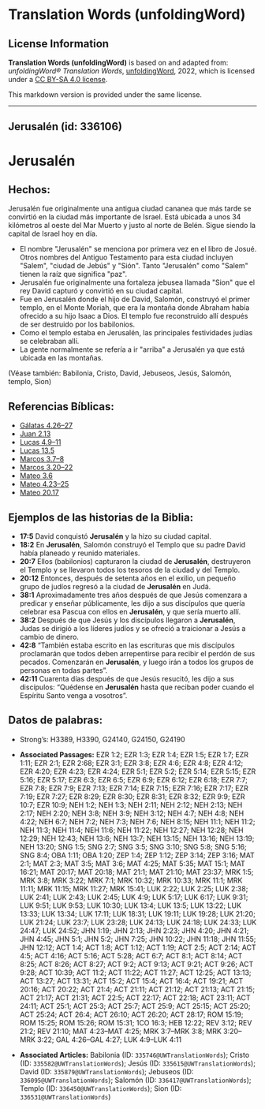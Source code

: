 # Translation Words (unfoldingWord)

## License Information

**Translation Words (unfoldingWord)** is based on and adapted from: _unfoldingWord® Translation Words_, [unfoldingWord](https://unfoldingword.org/utw), 2022, which is licensed under a [CC BY-SA 4.0 license](https://creativecommons.org/licenses/by-sa/4.0/legalcode.en).

This markdown version is provided under the same license.



--------------------------------

## Jerusalén (id: 336106)

Jerusalén
=========

Hechos:
-------

Jerusalén fue originalmente una antigua ciudad cananea que más tarde se convirtió en la ciudad más importante de Israel. Está ubicada a unos 34 kilómetros al oeste del Mar Muerto y justo al norte de Belén. Sigue siendo la capital de Israel hoy en día.

* El nombre "Jerusalén" se menciona por primera vez en el libro de Josué. Otros nombres del Antiguo Testamento para esta ciudad incluyen "Salem", "ciudad de Jebús" y "Sión". Tanto "Jerusalén" como "Salem" tienen la raíz que significa "paz".
* Jerusalén fue originalmente una fortaleza jebusea llamada "Sion" que el rey David capturó y convirtió en su ciudad capital.
* Fue en Jerusalén donde el hijo de David, Salomón, construyó el primer templo, en el Monte Moriah, que era la montaña donde Abraham había ofrecido a su hijo Isaac a Dios. El templo fue reconstruido allí después de ser destruido por los babilonios.
* Como el templo estaba en Jerusalén, las principales festividades judías se celebraban allí.
* La gente normalmente se refería a ir "arriba" a Jerusalén ya que está ubicada en las montañas.

(Véase también: Babilonia, Cristo, David, Jebuseos, Jesús, Salomón, templo, Sion)

Referencias Bíblicas:
---------------------

* [Gálatas 4\.26–27](https://ref.ly/Gal4:26-Gal4:27)
* [Juan 2\.13](https://ref.ly/John2:13)
* [Lucas 4\.9–11](https://ref.ly/Luke4:9-Luke4:11)
* [Lucas 13\.5](https://ref.ly/Luke13:5)
* [Marcos 3\.7–8](https://ref.ly/Mark3:7-Mark3:8)
* [Marcos 3\.20–22](https://ref.ly/Mark3:20-Mark3:22)
* [Mateo 3\.6](https://ref.ly/Matt3:6)
* [Mateo 4\.23–25](https://ref.ly/Matt4:23-Matt4:25)
* [Mateo 20\.17](https://ref.ly/Matt20:17)

Ejemplos de las historias de la Biblia:
---------------------------------------

* **17:5** David conquistó **Jerusalén** y la hizo su ciudad capital.
* **18:2** En **Jerusalén**, Salomón construyó el Templo que su padre David había planeado y reunido materiales.
* **20:7** Ellos (babilonios) capturaron la ciudad de **Jerusalén**, destruyeron el Templo y se llevaron todos los tesoros de la ciudad y del Templo.
* **20:12** Entonces, después de setenta años en el exilio, un pequeño grupo de judíos regresó a la ciudad de **Jerusalén** en Judá.
* **38:1** Aproximadamente tres años después de que Jesús comenzara a predicar y enseñar públicamente, les dijo a sus discípulos que quería celebrar esa Pascua con ellos en **Jerusalén**, y que sería muerto allí.
* **38:2** Después de que Jesús y los discípulos llegaron a **Jerusalén**, Judas se dirigió a los líderes judíos y se ofreció a traicionar a Jesús a cambio de dinero.
* **42:8** “También estaba escrito en las escrituras que mis discípulos proclamarán que todos deben arrepentirse para recibir el perdón de sus pecados. Comenzarán en **Jerusalén**, y luego irán a todos los grupos de personas en todas partes”.
* **42:11** Cuarenta días después de que Jesús resucitó, les dijo a sus discípulos: “Quédense en **Jerusalén** hasta que reciban poder cuando el Espíritu Santo venga a vosotros”.

Datos de palabras:
------------------

* Strong’s: H3389, H3390, G24140, G24150, G24190

* **Associated Passages:** EZR 1:2; EZR 1:3; EZR 1:4; EZR 1:5; EZR 1:7; EZR 1:11; EZR 2:1; EZR 2:68; EZR 3:1; EZR 3:8; EZR 4:6; EZR 4:8; EZR 4:12; EZR 4:20; EZR 4:23; EZR 4:24; EZR 5:1; EZR 5:2; EZR 5:14; EZR 5:15; EZR 5:16; EZR 5:17; EZR 6:3; EZR 6:5; EZR 6:9; EZR 6:12; EZR 6:18; EZR 7:7; EZR 7:8; EZR 7:9; EZR 7:13; EZR 7:14; EZR 7:15; EZR 7:16; EZR 7:17; EZR 7:19; EZR 7:27; EZR 8:29; EZR 8:30; EZR 8:31; EZR 8:32; EZR 9:9; EZR 10:7; EZR 10:9; NEH 1:2; NEH 1:3; NEH 2:11; NEH 2:12; NEH 2:13; NEH 2:17; NEH 2:20; NEH 3:8; NEH 3:9; NEH 3:12; NEH 4:7; NEH 4:8; NEH 4:22; NEH 6:7; NEH 7:2; NEH 7:3; NEH 7:6; NEH 8:15; NEH 11:1; NEH 11:2; NEH 11:3; NEH 11:4; NEH 11:6; NEH 11:22; NEH 12:27; NEH 12:28; NEH 12:29; NEH 12:43; NEH 13:6; NEH 13:7; NEH 13:15; NEH 13:16; NEH 13:19; NEH 13:20; SNG 1:5; SNG 2:7; SNG 3:5; SNG 3:10; SNG 5:8; SNG 5:16; SNG 8:4; OBA 1:11; OBA 1:20; ZEP 1:4; ZEP 1:12; ZEP 3:14; ZEP 3:16; MAT 2:1; MAT 2:3; MAT 3:5; MAT 3:6; MAT 4:25; MAT 5:35; MAT 15:1; MAT 16:21; MAT 20:17; MAT 20:18; MAT 21:1; MAT 21:10; MAT 23:37; MRK 1:5; MRK 3:8; MRK 3:22; MRK 7:1; MRK 10:32; MRK 10:33; MRK 11:1; MRK 11:11; MRK 11:15; MRK 11:27; MRK 15:41; LUK 2:22; LUK 2:25; LUK 2:38; LUK 2:41; LUK 2:43; LUK 2:45; LUK 4:9; LUK 5:17; LUK 6:17; LUK 9:31; LUK 9:51; LUK 9:53; LUK 10:30; LUK 13:4; LUK 13:5; LUK 13:22; LUK 13:33; LUK 13:34; LUK 17:11; LUK 18:31; LUK 19:11; LUK 19:28; LUK 21:20; LUK 21:24; LUK 23:7; LUK 23:28; LUK 24:13; LUK 24:18; LUK 24:33; LUK 24:47; LUK 24:52; JHN 1:19; JHN 2:13; JHN 2:23; JHN 4:20; JHN 4:21; JHN 4:45; JHN 5:1; JHN 5:2; JHN 7:25; JHN 10:22; JHN 11:18; JHN 11:55; JHN 12:12; ACT 1:4; ACT 1:8; ACT 1:12; ACT 1:19; ACT 2:5; ACT 2:14; ACT 4:5; ACT 4:16; ACT 5:16; ACT 5:28; ACT 6:7; ACT 8:1; ACT 8:14; ACT 8:25; ACT 8:26; ACT 8:27; ACT 9:2; ACT 9:13; ACT 9:21; ACT 9:26; ACT 9:28; ACT 10:39; ACT 11:2; ACT 11:22; ACT 11:27; ACT 12:25; ACT 13:13; ACT 13:27; ACT 13:31; ACT 15:2; ACT 15:4; ACT 16:4; ACT 19:21; ACT 20:16; ACT 20:22; ACT 21:4; ACT 21:11; ACT 21:12; ACT 21:13; ACT 21:15; ACT 21:17; ACT 21:31; ACT 22:5; ACT 22:17; ACT 22:18; ACT 23:11; ACT 24:11; ACT 25:1; ACT 25:3; ACT 25:7; ACT 25:9; ACT 25:15; ACT 25:20; ACT 25:24; ACT 26:4; ACT 26:10; ACT 26:20; ACT 28:17; ROM 15:19; ROM 15:25; ROM 15:26; ROM 15:31; 1CO 16:3; HEB 12:22; REV 3:12; REV 21:2; REV 21:10; MAT 4:23–MAT 4:25; MRK 3:7–MRK 3:8; MRK 3:20–MRK 3:22; GAL 4:26–GAL 4:27; LUK 4:9–LUK 4:11
* **Associated Articles:** Babilonia (ID: `335746@UWTranslationWords`); Cristo (ID: `335582@UWTranslationWords`); Jesús (ID: `335615@UWTranslationWords`); David (ID: `335879@UWTranslationWords`); Jebuseos (ID: `336095@UWTranslationWords`); Salomón (ID: `336417@UWTranslationWords`); Templo (ID: `336450@UWTranslationWords`); Sion (ID: `336531@UWTranslationWords`)

